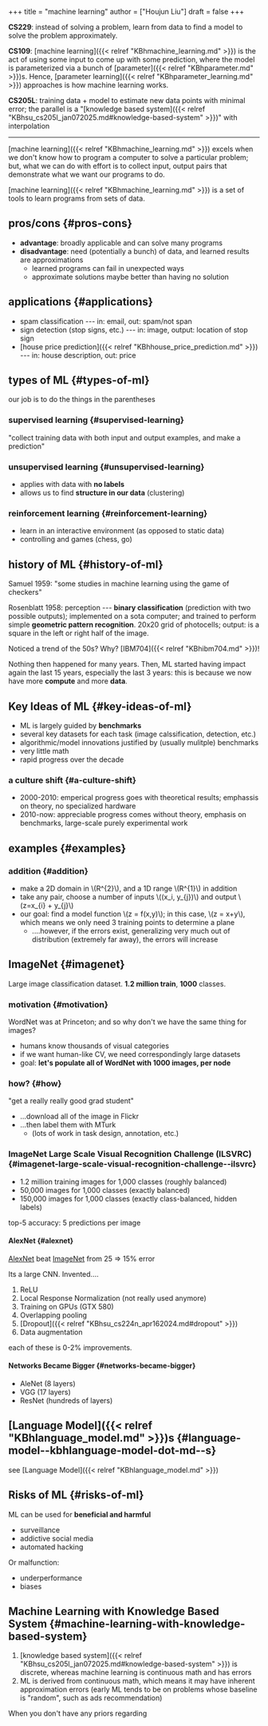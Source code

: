 +++
title = "machine learning"
author = ["Houjun Liu"]
draft = false
+++

**CS229**: instead of solving a problem, learn from data to find a model to solve the problem approximately.

**CS109**: [machine learning]({{< relref "KBhmachine_learning.md" >}}) is the act of using some input to come up with some prediction, where the model is parameterized via a bunch of [parameter]({{< relref "KBhparameter.md" >}})s. Hence, [parameter learning]({{< relref "KBhparameter_learning.md" >}}) approaches is how machine learning works.

**CS205L**: training data + model to estimate new data points with minimal error; the parallel is a "[knowledge based system]({{< relref "KBhsu_cs205l_jan072025.md#knowledge-based-system" >}})" with interpolation

---

[machine learning]({{< relref "KBhmachine_learning.md" >}}) excels when we don't know how to program a computer to solve a particular problem; but, what we can do with effort is to collect input, output pairs that demonstrate what we want our programs to do.

[machine learning]({{< relref "KBhmachine_learning.md" >}}) is a set of tools to learn programs from sets of data.


## pros/cons {#pros-cons}

-   **advantage**: broadly applicable and can solve many programs
-   **disadvantage**: need (potentially a bunch) of data, and learned results are approximations
    -   learned programs can fail in unexpected ways
    -   approximate solutions maybe better than having no solution


## applications {#applications}

-   spam classification --- in: email, out: spam/not span
-   sign detection (stop signs, etc.) --- in: image, output: location of stop sign
-   [house price prediction]({{< relref "KBhhouse_price_prediction.md" >}}) --- in: house description, out: price


## types of ML {#types-of-ml}

our job is to do the things in the parentheses


### supervised learning {#supervised-learning}

"collect training data with both input and output examples, and make a prediction"


### unsupervised learning {#unsupervised-learning}

-   applies with data with **no labels**
-   allows us to find **structure in our data** (clustering)


### reinforcement learning {#reinforcement-learning}

-   learn in an interactive environment (as opposed to static data)
-   controlling and games (chess, go)


## history of ML {#history-of-ml}

Samuel 1959: "some studies in machine learning using the game of checkers"

Rosenblatt 1958: perception --- **binary classification** (prediction with two possible outputs); implemented on a sota computer; and trained to perform simple **geometric pattern recognition**. 20x20 grid of photocells; output: is a square in the left or right half of the image.

Noticed a trend of the 50s? Why? [IBM704]({{< relref "KBhibm704.md" >}})!

Nothing then happened for many years. Then, ML started having impact again the last 15 years, especially the last 3 years: this is because we now have more **compute** and more **data**.


## Key Ideas of ML {#key-ideas-of-ml}

-   ML is largely guided by **benchmarks**
-   several key datasets for each task (image calssification, detection, etc.)
-   algorithmic/model innovations justified by (usually mulitple) benchmarks
-   very little math
-   rapid progress over the decade


### a culture shift {#a-culture-shift}

-   2000-2010: emperical progress goes with theoretical results; emphassis on theory, no specialized hardware
-   2010-now: appreciable progress comes without theory, emphasis on benchmarks, large-scale purely experimental work


## examples {#examples}


### addition {#addition}

-   make a 2D domain in \\(R^{2}\\), and a 1D range \\(R^{1}\\) in addition
-   take any pair, choose a number of inputs \\((x\_i, y\_{j})\\) and output \\(z=x\_{i} + y\_{j}\\)
-   our goal: find a model function \\(z = f(x,y)\\); in this case, \\(z = x+y\\), which means we only need 3 training points to determine a plane
    -   ....however, if the errors exist, generalizing very much out of distribution (extremely far away), the errors will increase


## ImageNet {#imagenet}

Large image classification dataset. **1.2 million train**, **1000** classes.


### motivation {#motivation}

WordNet was at Princeton; and so why don't we have the same thing for images?

-   humans know thousands of visual categories
-   if we want human-like CV, we need correspondingly large datasets
-   goal: **let's populate all of WordNet with 1000 images, per node**


### how? {#how}

"get a really really good grad student"

-   ...download all of the image in Flickr
-   ...then label them with MTurk
    -   (lots of work in task design, annotation, etc.)


### ImageNet Large Scale Visual Recognition Challenge (ILSVRC) {#imagenet-large-scale-visual-recognition-challenge--ilsvrc}

-   1.2 million training images for 1,000 classes (roughly balanced)
-   50,000 images for 1,000 classes (exactly balanced)
-   150,000 images for 1,000 classes (exactly class-balanced, hidden labels)

top-5 accuracy: 5 predictions per image


#### AlexNet {#alexnet}

[AlexNet](#alexnet) beat [ImageNet](#imagenet) from 25 =&gt; 15% error

Its a large CNN. Invented....

1.  ReLU
2.  Local Response Normalization (not really used anymore)
3.  Training on GPUs (GTX 580)
4.  Overlapping pooling
5.  [Dropout]({{< relref "KBhsu_cs224n_apr162024.md#dropout" >}})
6.  Data augmentation

each of these is 0-2% improvements.


#### Networks Became Bigger {#networks-became-bigger}

-   AleNet (8 layers)
-   VGG (17 layers)
-   ResNet (hundreds of layers)


## [Language Model]({{< relref "KBhlanguage_model.md" >}})s {#language-model--kbhlanguage-model-dot-md--s}

see [Language Model]({{< relref "KBhlanguage_model.md" >}})


## Risks of ML {#risks-of-ml}

ML can be used for **beneficial and harmful**

-   surveillance
-   addictive social media
-   automated hacking

Or malfunction:

-   underperformance
-   biases


## Machine Learning with Knowledge Based System {#machine-learning-with-knowledge-based-system}

1.  [knowledge based system]({{< relref "KBhsu_cs205l_jan072025.md#knowledge-based-system" >}}) is discrete, whereas machine learning is continuous math and has errors
2.  ML is derived from continuous math, which means it may have inherent approximation errors (early ML tends to be on problems whose baseline is "random", such as ads recommendation)

When you don't have any priors regarding
